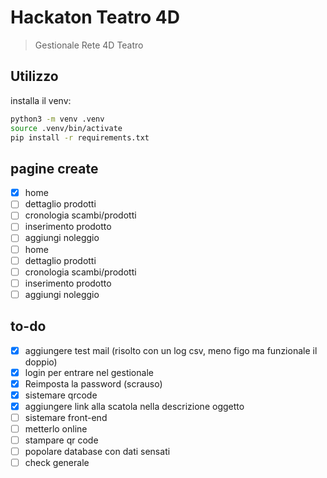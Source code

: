 # Hackaton Teatro 4D

> Gestionale Rete 4D Teatro

## Utilizzo

installa il venv:

```sh
python3 -m venv .venv
source .venv/bin/activate
pip install -r requirements.txt
```



## pagine create

- [x] home
- [ ] dettaglio prodotti
- [ ] cronologia scambi/prodotti
- [ ] inserimento prodotto
- [ ] aggiungi noleggio
- [ ] home
- [ ] dettaglio prodotti
- [ ] cronologia scambi/prodotti
- [ ] inserimento prodotto
- [ ] aggiungi noleggio

## to-do

- [x] aggiungere test mail (risolto con un log csv, meno figo ma funzionale il doppio)
- [x] login per entrare nel gestionale
- [x] Reimposta la password (scrauso)
- [x] sistemare qrcode
- [X] aggiungere link alla scatola nella descrizione oggetto
- [ ] sistemare front-end
- [ ] metterlo online
- [ ] stampare qr code
- [ ] popolare database con dati sensati
- [ ] check generale
